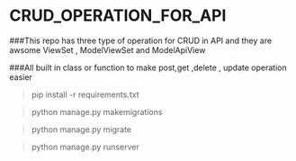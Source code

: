 # CRUD_OPERATION_FOR_API

###This repo has three type of operation for CRUD in API and they are awsome ViewSet , ModelViewSet and ModelApiView

###All built in class or function to make post,get ,delete , update operation easier

>pip install -r requirements.txt

>python manage.py makemigrations

>python manage.py migrate

>python manage.py runserver


